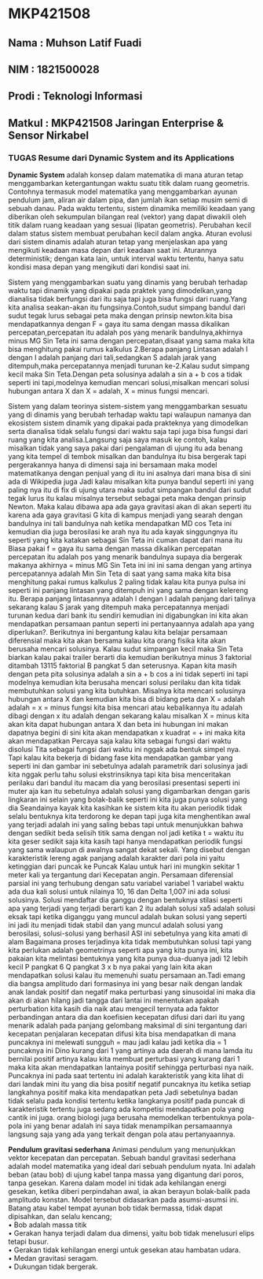 # MKP421508

<h2>Nama  : Muhson Latif Fuadi</h2>
<h2>NIM : 1821500028</h2>
<h2>Prodi : Teknologi Informasi</h2>
<h2>Matkul  : MKP421508 Jaringan Enterprise & Sensor Nirkabel</h2>

<h3>TUGAS Resume dari Dynamic System and its Applications</h3>

<p> <strong>Dynamic System</strong> adalah konsep dalam matematika di mana aturan tetap menggambarkan ketergantungan waktu suatu titik dalam ruang geometris. Contohnya termasuk model matematika yang menggambarkan ayunan pendulum jam, aliran air dalam pipa, dan jumlah ikan setiap musim semi di sebuah danau. Pada waktu tertentu, sistem dinamika memiliki keadaan yang diberikan oleh sekumpulan bilangan real (vektor) yang dapat diwakili oleh titik dalam ruang keadaan yang sesuai (lipatan geometris). Perubahan kecil dalam status sistem membuat perubahan kecil dalam angka. Aturan evolusi dari sistem dinamis adalah aturan tetap yang menjelaskan apa yang mengikuti keadaan masa depan dari keadaan saat ini. Aturannya deterministik; dengan kata lain, untuk interval waktu tertentu, hanya satu kondisi masa depan yang mengikuti dari kondisi saat ini.</p>

<p>Sistem yang menggambarkan suatu yang dinamis yang berubah terhadap waktu tapi dinamik yang dipakai pada praktek yang dimodelkan,yang dianalisa tidak berfungsi dari itu saja tapi juga bisa fungsi dari ruang.Yang kita analisa seakan-akan itu fungsinya.Contoh,sudut simpang bandul dari sudut tegak lurus sebagai peta maka dengan prinsip newton.kita bisa mendapatkannya dengan F = gaya itu sama dengan massa dikalikan percepatan,percepatan itu adalah pos yang menarik bandulnya,akhirnya minus MG Sin Teta ini sama dengan percepatan,disaat yang sama maka kita bisa menghitung pakai rumus kalkulus 2.Berapa panjang Lintasan adalah I dengan I adalah panjang dari tali,sedangkan S adalah jarak yang ditempuh,maka percepatannya menjadi turunan ke-2.Kalau sudut simpang kecil maka Sin Teta.Dengan peta solusinya adalah a sin a + b cos a tidak seperti ini tapi,modelnya kemudian mencari solusi,misalkan mencari solusi hubungan antara X dan X = adalah, X = minus fungsi mencari.</p>

<p>Sistem yang dalam teorinya sistem-sistem yang menggambarkan sesuatu yang di dinamis yang berubah terhadap waktu tapi walaupun namanya dan ekosistem sistem dinamik yang dipakai pada prakteknya yang dimodelkan serta dianalisa tidak selalu fungsi dari waktu saja tapi juga bisa fungsi dari ruang yang kita analisa.Langsung saja saya masuk ke contoh, kalau misalkan tidak yang saya pakai dari pengalaman di ujung itu ada benang yang kita tempel di tembok misalkan dan bandulnya itu bisa bergerak tapi pergerakannya hanya di dimensi saja ini bersamaan maka model matematikanya dengan penjual yang di itu ini asalnya dari mana bisa di sini ada di Wikipedia juga Jadi kalau misalkan kita punya bandul seperti ini yang paling nya itu di fix di ujung utara maka sudut simpangan bandul dari sudut tegak lurus itu kalau misalnya tersebut sebagai peta maka dengan prinsip Newton. Maka kalau dibawa apa ada gaya gravitasi akan di akan seperti itu karena ada gaya gravitasi G kita di kampus menjadi yang searah dengan bandulnya ini tali bandulnya nah ketika mendapatkan MD cos Teta ini kemudian dia juga berosilasi ke arah nya itu ada kayak singgungnya itu seperti yang kita katakan sebagai Sin Teta ini cuman dapat dari mana itu Biasa pakai f = gaya itu sama dengan massa dikalikan percepatan percepatan itu adalah pos yang menarik bandulnya supaya dia bergerak makanya akhirnya = minus MG Sin Teta ini ini ini sama dengan yang artinya percepatannya adalah Min Sin Teta di saat yang sama maka kita bisa menghitung pakai rumus kalkulus 2 paling tidak kalau kita punya pulsa ini seperti ini panjang lintasan yang ditempuh ini yang sama dengan kelereng itu. Berapa panjang lintasannya adalah l dengan l adalah panjang dari talinya sekarang kalau S jarak yang ditempuh maka percepatannya menjadi turunan kedua dari bank itu sendiri kemudian ini digabungkan ini kita akan mendapatkan persamaan pantun seperti ini pertanyaannya adalah apa yang diperlukan?. Berikutnya ini bergantung kalau kita belajar persamaan diferensial maka kita akan bersama kalau kita orang fisika kita akan berusaha mencari solusinya. Kalau sudut simpangan kecil maka Sin Teta biarkan kalau pakai trailer berarti dia kemudian berikutnya minus 3 faktorial ditambah 13115 faktorial B pangkat 5 dan seterusnya. Kapan kita masih dengan peta pita solusinya adalah a sin a + b cos a ini tidak seperti ini tapi modelnya kemudian kita berusaha mencari solusi perilaku dan kita tidak membutuhkan solusi yang kita butuhkan. Misalnya kita mencari solusinya hubungan antara X dan kemudian kita bisa di bidang peta dan X = adalah adalah = x = minus fungsi kita bisa mencari atau kebalikannya itu adalah dibagi dengan x itu adalah dengan sekarang kalau misalkan X = minus kita akan kita dapat hubungan antara X dan beta ini hubungan ini makan dapatnya begini di sini kita akan mendapatkan x kuadrat = + ini maka kita akan mendapatkan Percaya saja kalau kita sebagai fungsi dari waktu disolusi Tita sebagai fungsi dari waktu ini nggak ada bentuk simpel nya. Tapi kalau kita bekerja di bidang fase kita mendapatkan gambar yang seperti ini dan gambar ini sebetulnya adalah parametrik dari solusinya jadi kita nggak perlu tahu solusi ekstrinsiknya tapi kita bisa menceritakan perilaku dari bandul itu macam dia yang berosilasi presentasi seperti ini muter aja kan itu sebetulnya adalah solusi yang digambarkan dengan garis lingkaran ini selain yang bolak-balik seperti ini kita juga punya solusi yang dia Seandainya kayak kita kasihkan ke sistem kita itu akan periodik tidak selalu bentuknya kita terdorong ke depan tapi juga kita menghentikan awal yang terjadi adalah ini yang saling bebas tapi untuk menunjukkan bahwa dengan sedikit beda selisih titik sama dengan nol jadi ketika t = waktu itu kita geser sedikit saja kita kasih tapi hanya mendapatkan periodik fungsi yang sama walaupun di awalnya sangat dekat sekali. Yang disebut dengan karakteristik lereng agak panjang adalah karakter dari pola ini yaitu ketinggian dari puncak ke Puncak Kalau untuk hari ini mungkin sekitar 1 meter kali ya tergantung dari Kecepatan angin. Persamaan diferensial parsial ini yang terhubung dengan satu variabel variabel 1 variabel waktu ada dua kali solusi untuk nilainya 10, 16 dan Delta 1,007 ini ada solusi solusinya. Solusi mendaftar dia ganggu dengan bentuknya stilasi seperti apa yang terjadi yang terjadi berarti kan 2 itu adalah solusi xa5 adalah solusi eksak tapi ketika diganggu yang muncul adalah bukan solusi yang seperti ini jadi itu menjadi tidak stabil dan yang muncul adalah solusi yang berosilasi, solusi-solusi yang berhasil ASI ini sebetulnya yang kita amati di alam Bagaimana proses terjadinya kita tidak membutuhkan solusi tapi yang kita perlukan adalah geometrinya seperti apa yang kita punya ini, kita pakaian kita melintasi bentuknya yang kita punya dua-duanya jadi 12 lebih kecil P pangkat 6 Q pangkat 3 x b nya pakai yang lain kita akan mendapatkan solusi kalau itu memenuhi suatu persamaan an.Tadi emang dia bangsa amplitudo dari formasinya ini yang besar naik dengan landak anak landak positif dan negatif maka perturbasi yang sinusoidal ini maka dia akan di akan hilang jadi tangga dari lantai ini menentukan apakah perturbation kita kasih dia naik atau mengecil ternyata ada faktor perbandingan antara dia dan koefisien kecepatan difusi dari dari itu yang menarik adalah pada panjang gelombang maksimal di sini tergantung dari kecepatan penjalaran kecepatan difusi kita bisa mendapatkan di mana puncaknya ini melewati sungguh = mau jadi kalau jadi ketika dia = 1 puncaknya ini Dino kurang dari 1 yang artinya ada daerah di mana lamda itu bernilai positif artinya kalau kita membuat perturbasi yang kurang dari 1 maka kita akan mendapatkan lantainya positif sehingga perturbasi nya naik. Puncaknya ini pada saat tertentu ini adalah karakteristik yang kita lihat di dari landak mini itu yang dia bisa positif negatif puncaknya itu ketika setiap langkahnya positif maka kita mendapatkan peta Jadi sebetulnya badan tidak selalu pada kondisi tertentu ketika langkanya positif pada puncak di karakteristik tertentu juga sedang ada kompetisi mendapatkan pola yang cantik ini juga. orang biologi juga berusaha memodelkan terbentuknya pola-pola ini yang benar adalah ini saya tidak menampilkan persamaannya langsung saja yang ada yang terkait dengan pola atau pertanyaannya.</p>


<p> <strong>Pendulum gravitasi sederhana</strong> Animasi pendulum yang menunjukkan vektor kecepatan dan percepatan. Sebuah bandul gravitasi sederhana adalah model matematika yang ideal dari sebuah pendulum nyata. Ini adalah beban (atau bob) di ujung kabel tanpa massa yang digantung dari poros, tanpa gesekan. Karena dalam model ini tidak ada kehilangan energi gesekan, ketika diberi perpindahan awal, ia akan berayun bolak-balik pada amplitudo konstan. Model tersebut didasarkan pada asumsi-asumsi ini.<br>
  Batang atau kabel tempat ayunan bob tidak bermassa, tidak dapat dipisahkan, dan selalu kencang; <br>
      •	Bob adalah massa titik <br>
      •	Gerakan hanya terjadi dalam dua dimensi, yaitu bob tidak menelusuri elips tetapi busur.<br>
      •	Gerakan tidak kehilangan energi untuk gesekan atau hambatan udara.<br>
      •	Medan gravitasi seragam.<br>
      •	Dukungan tidak bergerak.</p>
      

